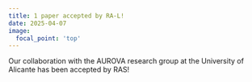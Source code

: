 ```yaml
---
title: 1 paper accepted by RA-L! 
date: 2025-04-07
image:
  focal_point: 'top'
---
```


Our collaboration with the AUROVA research group at the University of Alicante has been accepted by RAS!
